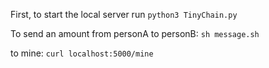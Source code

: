 First, to start the local server run `python3 TinyChain.py`

To send an amount from personA to personB: `sh message.sh`

to mine: `curl localhost:5000/mine`



